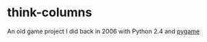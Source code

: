 # think-columns
An old game project I did back in 2006 with Python 2.4 and [pygame](https://www.pygame.org/wiki/about)
